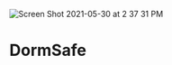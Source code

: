 ![Screen Shot 2021-05-30 at 2 37 31 PM](https://user-images.githubusercontent.com/74471816/120117805-9ff55080-c154-11eb-8dea-d90e11db9c72.png)

# DormSafe
